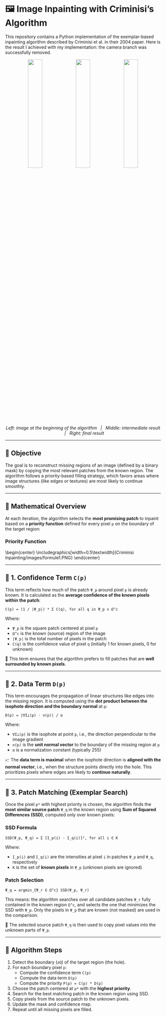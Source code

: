 # 🖼️ Image Inpainting with Criminisi’s Algorithm

This repository contains a Python implementation of the exemplar-based inpainting algorithm described by Criminisi et al. in their 2004 paper.
Here is the result I achieved with my implementation: the camera branch was successfully removed.

<p align="center">
  <img src="Criminisi Inpainting/résultats/photographe1.png" width="30%">
  <img src="Criminisi Inpainting/résultats/photographefinal.png" width="30%">
  <img src="Criminisi Inpainting/résultats/photographelaast.png" width="30%">
</p>

<p align="center">
  <em>Left: image at the beginning of the algorithm &nbsp;&nbsp;|&nbsp;&nbsp; Middle: intermediate result &nbsp;&nbsp;|&nbsp;&nbsp; Right: final result</em>
</p>

---

## 📌 Objective

The goal is to reconstruct missing regions of an image (defined by a binary mask) by copying the most relevant patches from the known region. The algorithm follows a priority-based filling strategy, which favors areas where image structures (like edges or textures) are most likely to continue smoothly.

---

## 🧠 Mathematical Overview

At each iteration, the algorithm selects the **most promising patch** to inpaint based on a **priority function** defined for every pixel `p` on the boundary of the target region:

### Priority Function

\begin{center}
  \includegraphics[width=0.5\textwidth]{Criminisi Inpainting/images/formule1.PNG}
\end{center}

---

## 🔷 1. Confidence Term `C(p)`

This term reflects how much of the patch `Ψ_p` around pixel `p` is already known. It is calculated as the **average confidence of the known pixels within the patch**:

    C(p) = (1 / |Ψ_p|) * Σ C(q), for all q in Ψ_p ∩ Ω^c

Where:
- `Ψ_p` is the square patch centered at pixel `p`
- `Ω^c` is the known (source) region of the image
- `|Ψ_p|` is the total number of pixels in the patch
- `C(q)` is the confidence value of pixel `q` (initially 1 for known pixels, 0 for unknown)

🧠 This term ensures that the algorithm prefers to fill patches that are **well surrounded by known pixels**.

---

## 🔷 2. Data Term `D(p)`

This term encourages the propagation of linear structures like edges into the missing region. It is computed using the **dot product between the isophote direction and the boundary normal** at `p`:

    D(p) = |∇I⊥(p) ⋅ n(p)| / α

Where:
- `∇I⊥(p)` is the isophote at point `p`, i.e., the direction perpendicular to the image gradient
- `n(p)` is the **unit normal vector** to the boundary of the missing region at `p`
- `α` is a normalization constant (typically 255)

📈 The **data term is maximal** when the isophote direction is **aligned with the normal vector**, i.e., when the structure points directly into the hole. This prioritizes pixels where edges are likely to **continue naturally**.

---

## 🔷 3. Patch Matching (Exemplar Search)

Once the pixel `p*` with highest priority is chosen, the algorithm finds the **most similar source patch** `Ψ_q` in the known region using **Sum of Squared Differences (SSD)**, computed only over known pixels:

### SSD Formula

    SSD(Ψ_p, Ψ_q) = Σ [I_p(i) - I_q(i)]², for all i ∈ K

Where:
- `I_p(i)` and `I_q(i)` are the intensities at pixel `i` in patches `Ψ_p` and `Ψ_q`, respectively
- `K` is the set of **known pixels** in `Ψ_p` (unknown pixels are ignored)

### Patch Selection

    Ψ_q = argmin_{Ψ_r ∈ Ω^c} SSD(Ψ_p, Ψ_r)

This means: the algorithm searches over all candidate patches `Ψ_r` fully contained in the known region `Ω^c`, and selects the one that minimizes the SSD with `Ψ_p`. Only the pixels in `Ψ_p` that are known (not masked) are used in the comparison.

🎯 The selected source patch `Ψ_q` is then used to copy pixel values into the unknown parts of `Ψ_p`.

---

## 🔁 Algorithm Steps

1. Detect the boundary (`∂Ω`) of the target region (the hole).
2. For each boundary pixel `p`:
    - Compute the confidence term `C(p)`
    - Compute the data term `D(p)`
    - Compute the priority `P(p) = C(p) * D(p)`
3. Choose the patch centered at `p*` with the **highest priority**.
4. Search for the best matching patch in the known region using SSD.
5. Copy pixels from the source patch to the unknown pixels.
6. Update the mask and confidence map.
7. Repeat until all missing pixels are filled.
